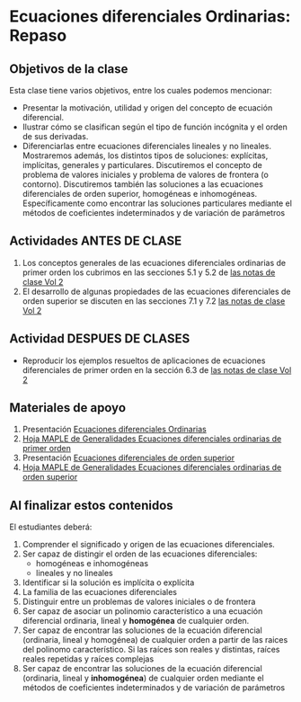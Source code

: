 # Ecuaciones diferenciales Ordinarias: Repaso

## Objetivos de la clase
Esta clase tiene varios objetivos, entre los cuales podemos mencionar:
  + Presentar la motivación, utilidad y origen del concepto de ecuación diferencial.  
  + Ilustrar cómo se clasifican según el tipo de función incógnita y el orden de sus derivadas.
  + Diferenciarlas entre ecuaciones diferenciales lineales y no lineales.
  Mostraremos además, los distintos tipos de soluciones: explícitas, implícitas, generales y particulares. Discutiremos el concepto de problema de valores iniciales y problema de valores de frontera (o contorno). Discutiremos también las soluciones a las ecuaciones diferenciales de orden superior, homogéneas e inhomogéneas. Específicamente como encontrar las soluciones particulares mediante el métodos de coeficientes indeterminados y de variación de parámetros

## Actividades ANTES DE CLASE
   1. Los conceptos generales de las ecuaciones diferenciales ordinarias de primer orden los cubrimos en las secciones 5.1 y 5.2 de [las notas de clase Vol 2](https://github.com/nunezluis/MisCursos/blob/main/MisMateriales/LibrosCapitulos/VolumenDOS.pdf)
   2. El desarrollo de algunas propiedades de las ecuaciones diferenciales de orden superior se discuten en las secciones 7.1 y 7.2 [las notas de clase Vol 2](https://github.com/nunezluis/MisCursos/blob/main/MisMateriales/LibrosCapitulos/VolumenDOS.pdf)


## Actividad DESPUES DE CLASES
 + Reproducir los ejemplos resueltos de aplicaciones de ecuaciones diferenciales de primer orden en la sección 6.3 de [las notas de clase Vol 2](https://github.com/nunezluis/MisCursos/blob/main/MisMateriales/LibrosCapitulos/VolumenDOS.pdf)

## Materiales de apoyo
   1. Presentación  [Ecuaciones diferenciales Ordinarias](https://github.com/nunezluis/MisCursos/blob/main/MisMateriales/Presentaciones/M2_3_1EcDifOrd.pdf)
   2. [Hoja MAPLE de Generalidades Ecuaciones diferenciales ordinarias de primer orden](https://htmlpreview.github.io/?https://github.com/nunezluis/MisCursos/blob/main/MisMateriales/ProgramasScripts/EcDifOrdinarias/EcDifOrdGeneral/EcDifOrdinarias2.html)
   3. Presentación [Ecuaciones diferenciales de orden superior](https://github.com/nunezluis/MisCursos/blob/main/MisMateriales/Presentaciones/M2_3_2EcDifOrdN.pdf)
   4. [Hoja MAPLE de Generalidades Ecuaciones diferenciales ordinarias de orden superior](https://htmlpreview.github.io/?https://github.com/nunezluis/MisCursos/blob/main/MisMateriales/ProgramasScripts/EcDifOrdinarias/EcDifOrdN/EcDifOrdN.html)


## Al finalizar estos contenidos
   El estudiantes deberá:
   1. Comprender el significado y origen de las ecuaciones diferenciales.
   2. Ser capaz de distingir el orden de las ecuaciones diferenciales:
        + homogéneas e inhomogéneas
        + lineales y no lineales
   3. Identificar si la solución es implícita o explícita
   4. La familia de las ecuaciones diferenciales
   5. Distinguir entre un problemas de valores iniciales o de frontera
   6. Ser capaz de asociar un polinomio característico a una ecuación diferencial ordinaria, lineal y **homogénea** de cualquier orden.
   7. Ser capaz de encontrar las soluciones de la ecuación diferencial (ordinaria, lineal y homogénea) de cualquier orden a partir de las raices del polinomo característico. Si las raíces son reales y distintas, raíces reales repetidas y raíces complejas
   8. Ser capaz de encontrar las soluciones de la ecuación diferencial (ordinaria, lineal y **inhomogénea**) de cualquier orden mediante el métodos de coeficientes indeterminados y de variación de parámetros

